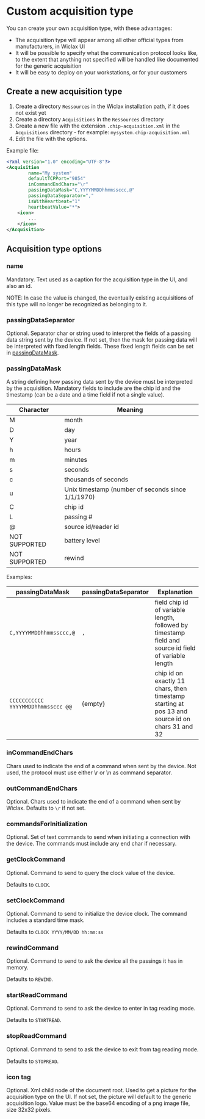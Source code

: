 # Custom acquisition type

You can create your own acquisition type, with these advantages:

- The acquisition type will appear among all other official types from manufacturers, in Wiclax UI
- It will be possible to specify what the communication protocol looks like, to the extent that anything not specified
  will be handled like documented for the generic acquisition
- It will be easy to deploy on your workstations, or for your customers

## Create a new acquisition type

1. Create a directory `Ressources` in the Wiclax installation path, if it does not exist yet
2. Create a directory `Acquisitions` in the `Ressources` directory
3. Create a new file with the extension `.chip-acquisition.xml` in the `Acquisitions` directory - for
   example: `mysystem.chip-acquisition.xml`
4. Edit the file with the options.

Example file:

```xml
<?xml version="1.0" encoding="UTF-8"?>
<Acquisition
        name="My system"
        defaultTCPPort="9854"
        inCommandEndChars="\r"
        passingDataMask="C,YYYYMMDDhhmmssccc,@"
        passingDataSeparator=","
        isWithHeartbeat="1"
        heartbeatValue="*">
    <icon>
        ...
    </icon>
</Acquisition>
```

## Acquisition type options

### name

Mandatory. Text used as a caption for the acquisition type in the UI, and also an id.

NOTE: In case the value is changed, the eventually existing acquisitions of this type will no longer be recognized as
belonging to it.

### passingDataSeparator

Optional. Separator char or string used to interpret the fields of a passing data string sent by the device. If not set,
then the mask for passing data will be interpreted with fixed length fields. These fixed length fields can be set
in [passingDataMask](#passingdatamask).

### passingDataMask

A string defining how passing data sent by the device must be interpreted by the acquisition. Mandatory fields to
include are the chip id and the timestamp (can be a date and a time field if not a single value).

| Character     | Meaning                                          |
| ------------- | ------------------------------------------------ |
| M             | month                                            |
| D             | day                                              |
| Y             | year                                             |
| h             | hours                                            |
| m             | minutes                                          |
| s             | seconds                                          |
| c             | thousands of seconds                             |
| u             | Unix timestamp (number of seconds since 1/1/1970)|
| C             | chip id                                          |
| L             | passing #                                        |
| @             | source id/reader id                              |
| NOT SUPPORTED | battery level                                    |
| NOT SUPPORTED | rewind                                           |

Examples:

| passingDataMask                    | passingDataSeparator | Explanation                                                                                          |
| --------------------------------   | -------------------- | ---------------------------------------------------------------------------------------------------- |
| `C,YYYYMMDDhhmmssccc,@`            | `,`                  | field chip id of variable length, followed by timestamp field and source id field of variable length |
| `CCCCCCCCCCC YYYYMMDDhhmmssccc @@` | {empty}              | chip id on exactly 11 chars, then timestamp starting at pos 13 and source id on chars 31 and 32      |

### inCommandEndChars

Chars used to indicate the end of a command when sent by the device. Not used, the protocol must use either \r or \n as
command separator.

### outCommandEndChars

Optional. Chars used to indicate the end of a command when sent by Wiclax. Defaults to `\r` if not set.

### commandsForInitialization

Optional. Set of text commands to send when initiating a connection with the device. The commands must include any end
char if necessary.

### getClockCommand

Optional. Command to send to query the clock value of the device.

Defaults to `CLOCK`.

### setClockCommand

Optional. Command to send to initialize the device clock. The command includes a standard time mask.

Defaults to `CLOCK YYYY/MM/DD hh:mm:ss`

### rewindCommand

Optional. Command to send to ask the device all the passings it has in memory.

Defaults to `REWIND`.

### startReadCommand

Optional. Command to send to ask the device to enter in tag reading mode.

Defaults to `STARTREAD`.

### stopReadCommand

Optional. Command to send to ask the device to exit from tag reading mode.

Defaults to `STOPREAD`.

### icon tag

Optional. Xml child node of the document root. Used to get a picture for the acquisition type on the UI. If not set, the
picture will default to the generic acquisition logo. Value must be the base64 encoding of a png image file, size 32x32
pixels.
